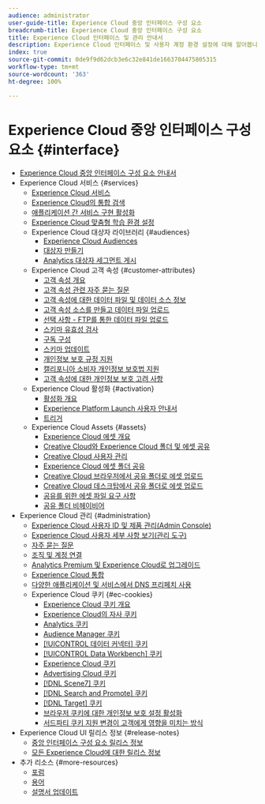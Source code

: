 ```yaml
---
audience: administrator
user-guide-title: Experience Cloud 중앙 인터페이스 구성 요소
breadcrumb-title: Experience Cloud 중앙 인터페이스 구성 요소
title: Experience Cloud 인터페이스 및 관리 안내서
description: Experience Cloud 인터페이스 및 사용자 계정 환경 설정에 대해 알아봅니다. 비즈니스 개체를 검색하고 사용자 및 제품을 관리하는 방법에 대해 알아봅니다. 고객 속성, 대상자 라이브러리, 쿠키를 구성하고 Experience Cloud 에셋을 공유하십시오.
index: true
source-git-commit: 0de9f9d62dcb3e6c32e841de1663704475805315
workflow-type: tm+mt
source-wordcount: '363'
ht-degree: 100%

---
```



# Experience Cloud 중앙 인터페이스 구성 요소 {#interface}

+ [Experience Cloud 중앙 인터페이스 구성 요소 안내서](experience-cloud.md)
+ Experience Cloud 서비스 {#services}
   + [Experience Cloud 서비스](core-services-landing.md)
   + [Experience Cloud의 통합 검색](search-experience-cloud.md)
   + [애플리케이션 간 서비스 구현 활성화](core-services.md)
   + [Experience Cloud 맞춤형 학습 환경 설정](personalized-learning-preferences.md)
   + Experience Cloud 대상자 라이브러리 {#audiences}
      + [Experience Cloud Audiences](audience-library.md)
      + [대상자 만들기](t-audience-create.md)
      + [Analytics 대상자 세그먼트 게시](t-publish-audience-segment.md)
   + Experience Cloud 고객 속성 {#customer-attributes}
      + [고객 속성 개요](attributes.md)
      + [고객 속성 관련 자주 묻는 질문](faq-crs.md)
      + [고객 속성에 대한 데이터 파일 및 데이터 소스 정보](crs-data-file.md)
      + [고객 속성 소스를 만들고 데이터 파일 업로드](t-crs-usecase.md)
      + [선택 사항 - FTP를 통한 데이터 파일 업로드](t-upload-attributes-ftp.md)
      + [스키마 유효성 검사](validate-schema.md)
      + [구독 구성](subscription.md)
      + [스키마 업데이트](t-update-schema.md)
      + [개인정보 보호 규정 지원](gdpr.md)
      + [캘리포니아 소비자 개인정보 보호법 지원](ccpa.md)
      + [고객 속성에 대한 개인정보 보호 고려 사항](privacy-mac.md)
   + Experience Cloud 활성화 {#activation}
      + [활성화 개요](activation.md)
      + [Experience Platform Launch 사용자 안내서](https://experienceleague.adobe.com/docs/experience-platform/tags/home.html?lang=ko-KR)
      + [트리거](triggers.md)
   + Experience Cloud Assets {#assets}
      + [Experience Cloud 에셋 개요](experience-cloud-assets.md)
      + [Creative Cloud와 Experience Cloud 폴더 및 에셋 공유](creative-cloud.md)
      + [Creative Cloud 사용자 관리](t-admin-add-cc-user.md)
      + [Experience Cloud 에셋 폴더 공유](t-share-creative-cloud.md)
      + [Creative Cloud 브라우저에서 공유 폴더로 에셋 업로드](t-upload-asset-cc.md)
      + [Creative Cloud 데스크탑에서 공유 폴더로 에셋 업로드](t-cc-asset-upload-thor.md)
      + [공유를 위한 에셋 파일 요구 사항](assets-file-reqs.md)
      + [공유 폴더 비헤이비어](asset-behavior.md)
+ Experience Cloud 관리 {#administration}
   + [Experience Cloud 사용자 ID 및 제품 관리(Admin Console)](admin-getting-started.md)
   + [Experience Cloud 사용자 세부 사항 보기(관리 도구)](admin-tool-experience-cloud.md)
   + [자주 묻는 질문](faq.md)
   + [조직 및 계정 연결](organizations.md)
   + [Analytics Premium 및 Experience Cloud로 업그레이드](upgrade-to-analytics-premium.md)
   + [Experience Cloud 통합](marketing-cloud-integrations.md)
   + [다양한 애플리케이션 및 서비스에서 DNS 프리페치 사용](dns-prefetch.md)
   + Experience Cloud 쿠키 {#ec-cookies}
      + [Experience Cloud 쿠키 개요](cookies-privacy.md)
      + [Experience Cloud의 자사 쿠키](cookies-first-party.md)
      + [Analytics 쿠키](cookies-analytics.md)
      + [Audience Manager 쿠키](cookies-am.md)
      + [[!UICONTROL 데이터 커넥터] 쿠키](cookies-dc.md)
      + [[!UICONTROL Data Workbench] 쿠키](cookies-insight.md)
      + [Experience Cloud 쿠키](cookies-mc.md)
      + [Advertising Cloud 쿠키](cookies-advertising-cloud.md)
      + [[!DNL Scene7] 쿠키](cookies-s7.md)
      + [[!DNL Search and Promote] 쿠키](cookies-snp.md)
      + [[!DNL Target] 쿠키](cookies-target.md)
      + [브라우저 쿠키에 대한 개인정보 보호 설정 활성화](browser-cookie-settings.md)
      + [서드파티 쿠키 지원 변경이 고객에게 영향을 미치는 방식](cookies-thirdparty.md)
+ Experience Cloud UI 릴리스 정보 {#release-notes}
   + [중앙 인터페이스 구성 요소 릴리스 정보](release-notes.md)
   + [모든 Experience Cloud에 대한 릴리스 정보](https://experienceleague.adobe.com/docs/release-notes/experience-cloud/current.html?lang=ko-KR)
+ 추가 리소스 {#more-resources}
   + [포럼](https://experienceleaguecommunities.adobe.com/)
   + [용어](terms.md)
   + [설명서 업데이트](doc-updates.md)
